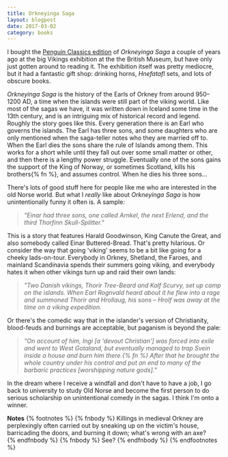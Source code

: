 ```yaml
---
title: Orkneyinga Saga
layout: blogpost
date: 2017-03-02
category: books
---
```


I bought the [Penguin Classics edition](https://www.penguin.co.uk/books/35024/orkneyinga-saga/) of *Orkneyinga Saga* a couple of years ago at the big Vikings exhibition at the the British Museum, but have only just gotten around to reading it.
The exhibition itself was pretty mediocre, but it had a fantastic gift shop: drinking horns, *Hnefatafl* sets, and lots of obscure books.  

*Orkneyinga Saga* is the history of the Earls of Orkney from around 950&ndash;1200 AD, a time when the islands were still part of the viking world. Like most of the sagas we have, it was written down in Iceland some time in the 13th century, and is an intriguing mix of historical record and legend.
Roughly the story goes like this.
Every generation there is an Earl who governs the islands.
The Earl has three sons, and some daughters who are only mentioned when the saga-teller notes who they are married off to.
When the Earl dies the sons share the rule of Islands among them.
This works for a short while until they fall out over some small matter or other, and then there is a lengthy power struggle.
Eventually one of the sons gains the support of the King of Norway, or sometimes Scotland, kills his brothers{% fn %}, and assumes control. When he dies his three sons...  

There's lots of good stuff here for people like me who are interested in the old Norse world. But what I *really* like about *Orkneyinga Saga* is how unintentionally funny it often is. A sample:
> *"Einar had three sons, one called Arnkel, the next Erlend, and the third Thorfinn Skull-Splitter."*  

This is a story that features Harald Goodwinson, King Canute the Great, and also somebody called Einar Buttered-Bread. That's pretty hilarious.
Or consider the way that going 'viking' seems to be a bit like going for a cheeky lads-on-tour.
Everybody in Orkney, Shetland, the Faroes, and mainland Scandinavia spends their summers going viking, and everybody hates it when other vikings turn up and raid their own lands:
> *"Two Danish vikings, Thorir Tree-Beard and Kalf Scurvy, set up camp on the islands. When Earl Rognvald heard about it he flew into a rage and summoned Thorir and Hrollaug, his sons &ndash; Hrolf was away at the time on a viking expedition.*

Or there's the comedic way that in the islander's version of Christianity, blood-feuds and burnings are acceptable, but paganism is beyond the pale:
> *"On account of him, Ingi [a 'devout Christian'] was forced into exile and went to West Gotaland, but eventually managed to trap Svein inside a house and burn him there.{% fn %} After that he brought the whole country under his control and put an end to many of the barbaric practices [worshipping nature gods]."*

In the dream where I receive a windfall and don't have to have a job, I go back to university to study Old Norse and become the first person to do serious scholarship on unintentional comedy in the sagas. I think I'm onto a winner.  

**Notes**
{% footnotes %}
{% fnbody %}
Killings in medieval Orkney are perplexingly often carried out by sneaking up on the victim's house, barricading the doors, and burning it down; what's wrong with an axe?  
{% endfnbody %}
{% fnbody %}
See?
{% endfnbody %}
{% endfootnotes %}

